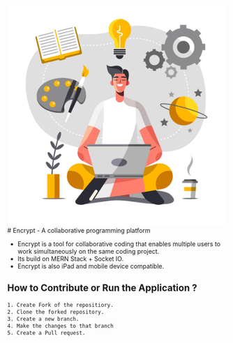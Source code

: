 <img src="/public/logo.png">
# Encrypt - A collaborative programming platform


* Encrypt is a tool for collaborative coding that enables multiple users to work simultaneously on the same coding project.
* Its build on MERN Stack + Socket IO. 
* Encrypt is also iPad and mobile device compatible.



## How to Contribute or Run the Application ?

    1. Create Fork of the repositiory.
    2. Clone the forked repository.
    3. Create a new branch.
    4. Make the changes to that branch
    5. Create a Pull request. 
